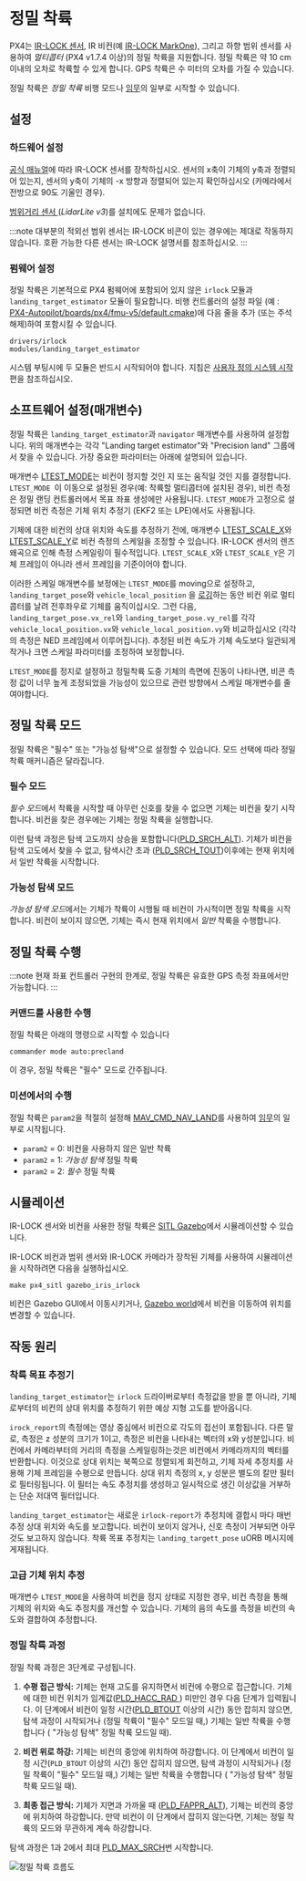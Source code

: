# 정밀 착륙

PX4는 [IR-LOCK 센서](https://irlock.com/products/ir-lock-sensor-precision-landing-kit), IR 비컨(예 [IR-LOCK MarkOne](https://irlock.com/collections/markone)), 그리고 하향 범위 센서를 사용하여 *멀티콥터* (PX4 v1.7.4 이상)의 정밀 착륙을 지원합니다. 정밀 착륙은 약 10 cm 이내의 오차로 착륙할 수 있게 합니다. GPS 착륙은 수 미터의 오차를 가질 수 있습니다.

정밀 착륙은 *정밀 착륙* 비행 모드나 [임무](#mission)의 일부로 시작할 수 있습니다.

## 설정

### 하드웨어 설정

[공식 매뉴얼](https://irlock.readme.io/v2.0/docs)에 따라 IR-LOCK 센서를 장착하십시오. 센서의 x축이 기체의 y축과 정렬되어 있는지, 센서의 y축이 기체의 -x 방향과 정렬되어 있는지 확인하십시오 (카메라에서 전방으로 90도 기울인 경우).

[ 범위거리 센서 ](../getting_started/sensor_selection.md#distance)(*LidarLite v3*)를 설치에도 문제가 없습니다.

:::note
대부분의 적외선 범위 센서는 IR-LOCK 비콘이 있는 경우에는 제대로 작동하지 않습니다. 호환 가능한 다른 센서는 IR-LOCK 설명서를 참조하십시오.
:::

### 펌웨어 설정

정밀 착륙은 기본적으로 PX4 펌웨어에 포함되어 있지 않은 `irlock` 모듈과 `landing_target_estimator` 모듈이 필요합니다. 비행 컨트롤러의 설정 파일 (예 : [PX4-Autopilot/boards/px4/fmu-v5/default.cmake](https://github.com/PX4/PX4-Autopilot/blob/master/boards/px4/fmu-v5/default.cmake))에 다음 줄을 추가 (또는 주석 해제)하여 포함시킬 수 있습니다.

    drivers/irlock
    modules/landing_target_estimator 
    

시스템 부팅시에 두 모듈은 반드시 시작되어야 합니다. 지침은 [사용자 정의 시스템 시작](../concept/system_startup.md#customizing-the-system-startup)편을 참조하십시오.

## 소프트웨어 설정(매개변수)

정밀 착륙은 `landing_target_estimator`과 `navigator` 매개변수를 사용하여 설정합니다. 위의 매개변수는 각각 "Landing target estimator"와 "Precision land" 그룹에서 찾을 수 있습니다. 가장 중요한 파라미터는 아래에 설명되어 있습니다.

매개변수 [LTEST_MODE](../advanced_config/parameter_reference.md#LTEST_MODE)는 비컨이 정지할 것인 지 또는 움직일 것인 지를 결정합니다. `LTEST_MODE `이 이동으로 설정된 경우(예: 착륙할 멀티콥터에 설치된 경우), 비컨 측정은 정밀 랜딩 컨트롤러에서 목표 좌표 생성에만 사용됩니다. `LTEST_MODE`가 고정으로 설정되면 비컨 측정은 기체 위치 추정기 (EKF2 또는 LPE)에서도 사용됩니다.

기체에 대한 비컨의 상대 위치와 속도를 추정하기 전에, 매개변수 [LTEST_SCALE_X](../advanced_config/parameter_reference.md#LTEST_SCALE_X)와 [LTEST_SCALE_Y](../advanced_config/parameter_reference.md#LTEST_SCALE_Y)로 비컨 측정의 스케일을 조정할 수 있습니다. IR-LOCK 센서의 렌즈 왜곡으로 인해 측정 스케일링이 필수적입니다. `LTEST_SCALE_X`와 `LTEST_SCALE_Y`은 기체 프레임이 아니라 센서 프레임을 기준이어야 합니다.

이러한 스케일 매개변수를 보정에는 `LTEST_MODE`를 moving으로 설정하고, `landing_target_pose`와 `vehicle_local_position` 을 [로깅](../dev_log/logging.md#configuration)하는 동안 비컨 위로 멀티콥터를 날려 전후좌우로 기체를 움직이십시오. 그런 다음, `landing_target_pose.vx_rel`와 `landing_target_pose.vy_rel`를 각각 `vehicle_local_position.vx`와 `vehicle_local_position.vy`와 비교하십시오 (각각의 측정은 NED 프레임에서 이루어집니다). 추정된 비컨 속도가 기체 속도보다 일관되게 작거나 크면 스케일 파라미터를 조정하여 보정합니다.

`LTEST_MODE`를 정지로 설정하고 정밀착륙 도중 기체의 측면에 진동이 나타나면, 비콘 측정 값이 너무 높게 조정되었을 가능성이 있으므로 관련 방향에서 스케일 매개변수를 줄여야합니다.

## 정밀 착륙 모드

정밀 착륙은 "필수" 또는 "가능성 탐색"으로 설정할 수 있습니다. 모드 선택에 따라 정밀착륙 매커니즘은 달라집니다.

### 필수 모드

*필수 모드*에서 착륙을 시작할 때 아무런 신호를 찾을 수 없으면 기체는 비컨을 찾기 시작합니다. 비컨을 찾은 경우에는 기체는 정밀 착륙을 실행합니다.

이런 탐색 과정은 탐색 고도까지 상승을 포함합니다([PLD_SRCH_ALT](../advanced_config/parameter_reference.md#PLD_SRCH_ALT)). 기체가 비컨을 탐색 고도에서 찾을 수 없고, 탐색시간 초과 ([PLD_SRCH_TOUT](../advanced_config/parameter_reference.md#PLD_SRCH_TOUT))이후에는 현재 위치에서 일반 착륙을 시작합니다.

### 가능성 탐색 모드

*가능성 탐색 모드*에서는 기체가 착륙이 시행될 때 비컨이 가시적이면 정밀 착륙을 시작합니다. 비컨이 보이지 않으면, 기체는 즉시 현재 위치에서 *일반* 착륙을 수행합니다.

## 정밀 착륙 수행

:::note
현재 좌표 컨트롤러 구현의 한계로, 정밀 착륙은 유효한 GPS 측정 좌표에서만 가능합니다.
:::

### 커맨드를 사용한 수행 

정밀 착륙은 아래의 명령으로 시작할 수 있습니다

    commander mode auto:precland
    

이 경우, 정밀 착륙은 "필수" 모드로 간주됩니다.

<span id="mission"></span>

### 미션에서의 수행

정밀 착륙은 `param2`을 적절히 설정해 [MAV_CMD_NAV_LAND](https://mavlink.io/en/messages/common.html#MAV_CMD_NAV_LAND)를 사용하여 [임무](../flying/missions.md)의 일부로 시작됩니다.

- `param2` = 0: 비컨을 사용하지 않은 일반 착륙
- `param2` = 1: *가능성 탐색* 정밀 착륙
- `param2` = 2: *필수* 정밀 착륙

## 시뮬레이션

IR-LOCK 센서와 비컨을 사용한 정밀 착륙은 [SITL Gazebo](../simulation/gazebo.md)에서 시뮬레이션할 수 있습니다.

IR-LOCK 비컨과 범위 센서와 IR-LOCK 카메라가 장착된 기체를 사용하여 시뮬레이션을 시작하려면 다음을 실행하십시오.

    make px4_sitl gazebo_iris_irlock
    

비컨은 Gazebo GUI에서 이동시키거나, [Gazebo world](https://github.com/PX4/sitl_gazebo/blob/master/worlds/iris_irlock.world#L42)에서 비컨을 이동하여 위치를 변경할 수 있습니다.

## 작동 원리

### 착륙 목표 추정기

`landing_target_estimator`는 `irlock` 드라이버로부터 측정값을 받을 뿐 아니라, 기체로부터의 비컨의 상대 위치를 추정하기 위한 예상 지형 고도를 받아옵니다.

`irock_report`의 측정에는 영상 중심에서 비컨으로 각도의 접선이 포함됩니다. 다른 말로, 측정은 z 성분의 크기가 1이고, 측정은 비컨을 나타내는 벡터의 x와 y성분입니다. 비컨에서 카메라부터의 거리의 측정을 스케일링하는것은 비컨에서 카메라까지의 벡터를 반환합니다. 이것으로 상대 위치는 북쪽으로 정렬되게 회전하고, 기체 자세 추정치를 사용해 기체 프레임을 수평으로 만듭니다. 상대 위치 측정의 x, y 성분은 별도의 칼만 필터로 필터링됩니다. 이 필터는 속도 추정치를 생성하고 일시적으로 생긴 이상값을 거부하는 단순 저대역 필터입니다.

`landing_target_estimator`는 새로운 `irlock-report`가 추정치에 결합시 마다 매번 추정 상대 위치와 속도를 보고합니다. 비컨이 보이지 않거나, 신호 측정이 거부되면 아무 것도 보고하지 않습니다. 착륙 목표 추정치는 `landing_targett_pose` uORB 메시지에 게재됩니다.

### 고급 기체 위치 추정 

매개변수 `LTEST_MODE`을 사용하여 비컨을 정지 상태로 지정한 경우, 비컨 측정을 통해 기체의 위치와 속도 추정치를 개선할 수 있습니다. 기체의 음의 속도를 측정을 비컨의 속도와 결합하여 추정합니다.

### 정밀 착륙 과정

정밀 착륙 과정은 3단계로 구성됩니다.

1. **수평 접근 방식:** 기체는 현재 고도를 유지하면서 비컨에 수평으로 접근합니다. 기체에 대한 비컨 위치가 임계값([PLD_HACC_RAD ](../advanced_config/parameter_reference.md#PLD_HACC_RAD)) 미만인 경우 다음 단계가 입력됩니다. 이 단계에서 비컨이 일정 시간([PLD_BTOUT](../advanced_config/parameter_reference.md#PLD_BTOUT) 이상의 시간) 동안 잡히지 않으면, 탐색 과정이 시작되거나 (정밀 착륙이 "필수" 모드일 때,) 기체는 일반 착륙을 수행합니다 ( "가능성 탐색" 정밀 착륙 모드일 때).

2. **비컨 위로 하강:** 기체는 비컨의 중앙에 위치하여 하강합니다. 이 단계에서 비컨이 일정 시간(`PLD_BTOUT` 이상의 시간) 동안 잡히지 않으면, 탐색 과정이 시작되거나 (정밀 착륙이 "필수" 모드일 때,) 기체는 일반 착륙을 수행합니다 ( "가능성 탐색" 정밀 착륙 모드일 때).

3. **최종 접근 방식:** 기체가 지면과 가까울 때 ([PLD_FAPPR_ALT](../advanced_config/parameter_reference.md#PLD_FAPPR_ALT)), 기체는 비컨의 중앙에 위치하여 하강합니다. 만약 비컨이 이 단계에서 잡히지 않는다면, 기체는 정밀 착륙의 모드와 무관하게 계속 하강합니다.

탐색 과정은 1과 2에서 최대 [PLD_MAX_SRCH](../advanced_config/parameter_reference.md#PLD_MAX_SRCH)번 시작합니다.

![정밀 착륙 흐름도](../../assets/precision_land/precland-flow-diagram.png)